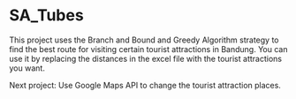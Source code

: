 # SA_Tubes

This project uses the Branch and Bound and Greedy Algorithm strategy to find the best route for visiting certain tourist attractions in Bandung. You can use it by replacing the distances in the excel file with the tourist attractions you want.

Next project:
Use Google Maps API to change the tourist attraction places.
